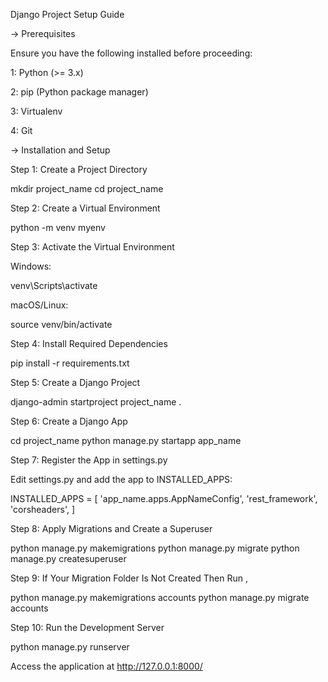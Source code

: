Django Project Setup Guide

-> Prerequisites

Ensure you have the following installed before proceeding:

1: Python (>= 3.x)

2: pip (Python package manager)

3: Virtualenv

4: Git

-> Installation and Setup

Step 1: Create a Project Directory

mkdir project_name
cd project_name

Step 2: Create a Virtual Environment

python -m venv myenv

Step 3: Activate the Virtual Environment

Windows:

venv\Scripts\activate

macOS/Linux:

source venv/bin/activate

Step 4: Install Required Dependencies

pip install -r requirements.txt

Step 5: Create a Django Project

django-admin startproject project_name .

Step 6: Create a Django App

cd project_name
python manage.py startapp app_name

Step 7: Register the App in settings.py

Edit settings.py and add the app to INSTALLED_APPS:

INSTALLED_APPS = [
    'app_name.apps.AppNameConfig',
    'rest_framework',
    'corsheaders',
]

Step 8: Apply Migrations and Create a Superuser

python manage.py makemigrations
python manage.py migrate
python manage.py createsuperuser

Step 9: If Your Migration Folder Is Not Created Then Run , 

python manage.py makemigrations accounts
python manage.py migrate accounts

Step 10: Run the Development Server

python manage.py runserver

Access the application at http://127.0.0.1:8000/



